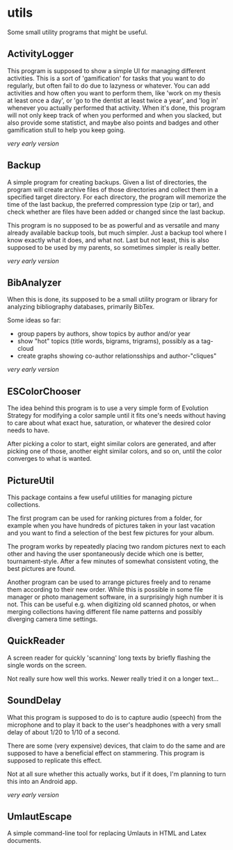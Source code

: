 # utils
Some small utility programs that might be useful.

ActivityLogger
--------------
This program is supposed to show a simple UI for managing different activities.
This is a sort of 'gamification' for tasks that you want to do regularly, but
often fail to do due to lazyness or whatever. You can add activities and how
often you want to perform them, like 'work on my thesis at least once a day', 
or 'go to the dentist at least twice a year', and 'log in' whenever you actually
performed that activity. When it's done, this program will not only keep track
of when you performed and when you slacked, but also provide some statistict, 
and maybe also points and badges and other gamification stull to help you keep 
going.

*very early version*


Backup
------
A simple program for creating backups. Given a list of directories, the program
will create archive files of those directories and collect them in a specified
target directory. For each directory, the program will memorize the time of the
last backup, the preferred compression type (zip or tar), and check whether are
files have been added or changed since the last backup.

This program is no supposed to be as powerful and as versatile and many already
available backup tools, but much simpler. Just a backup tool where I know exactly
what it does, and what not. Last but not least, this is also supposed to be used
by my parents, so sometimes simpler is really better.

*very early version*


BibAnalyzer
-----------
When this is done, its supposed to be a small utility program or library for
analyzing bibliography databases, primarily BibTex.

Some ideas so far:

* group papers by authors, show topics by author and/or year
* show "hot" topics (title words, bigrams, trigrams), possibly as a tag-cloud
* create graphs showing co-author relationsships and author-"cliques"

*very early version*


ESColorChooser
--------------
The idea behind this program is to use a very simple form of Evolution Strategy
for modifying a color sample until it fits one's needs without having to care
about what exact hue, saturation, or whatever the desired color needs to have.

After picking a color to start, eight similar colors are generated, and after 
picking one of those, another eight similar colors, and so on, until the color
converges to what is wanted.


PictureUtil
-----------
This package contains a few useful utilities for managing picture collections.

The first program can be used for ranking pictures from a folder, for example
when you have hundreds of pictures taken in your last vacation and you want to
find a selection of the best few pictures for your album.

The program works by repeatedly placing two random pictures next to each other
and having the user spontaneously decide which one is better, tournament-style.
After a few minutes of somewhat consistent voting, the best pictures are found.

Another program can be used to arrange pictures freely and to rename them
according to their new order. While this is possible in some file manager or
photo management software, in a surprisingly high number it is not. This can
be useful e.g. when digitizing old scanned photos, or when merging collections
having different file name patterns and possibly diverging camera time settings.


QuickReader
-----------
A screen reader for quickly 'scanning' long texts by briefly flashing the single
words on the screen.

Not really sure how well this works. Newer really tried it on a longer text...


SoundDelay
----------
What this program is supposed to do is to capture audio (speech) from the 
microphone and to play it back to the user's headphones with a very small delay
of about 1/20 to 1/10 of a second.

There are some (very expensive) devices, that claim to do the same and are
supposed to have a beneficial effect on stammering. This program is supposed to
replicate this effect. 

Not at all sure whether this actually works, but if it does, I'm planning to 
turn this into an Android app.

*very early version*


UmlautEscape
------------
A simple command-line tool for replacing Umlauts in HTML and Latex documents.
